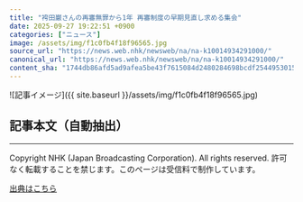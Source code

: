 ```yaml
---
title: "袴田巌さんの再審無罪から1年 再審制度の早期見直し求める集会"
date: 2025-09-27 19:22:51 +0900
categories: ["ニュース"]
image: /assets/img/f1c0fb4f18f96565.jpg
source_url: "https://news.web.nhk/newsweb/na/na-k10014934291000/"
canonical_url: "https://news.web.nhk/newsweb/na/na-k10014934291000/"
content_sha: "1744db86afd5ad9afea5be43f7615084d2480284698bcdf2544953015b092485"
---
```


![記事イメージ]({{ site.baseurl }}/assets/img/f1c0fb4f18f96565.jpg)

## 記事本文（自動抽出）
<div><div class="_13tndsj2"><nav aria-label="フッターサイトナビゲーション" class="_13tndsj4"></nav><hr class="esl7kn2s esl7kn1l esl7kn1n _14xli2ae"><p class="esl7kn2s esl7kn1m esl7kn1o _1yvk0f68 _1lugom81">Copyright NHK (Japan Broadcasting Corporation). All rights reserved. 許可なく転載することを禁じます。このページは受信料で制作しています。</p></div></div>

[出典はこちら](https://news.web.nhk/newsweb/na/na-k10014934291000/)
